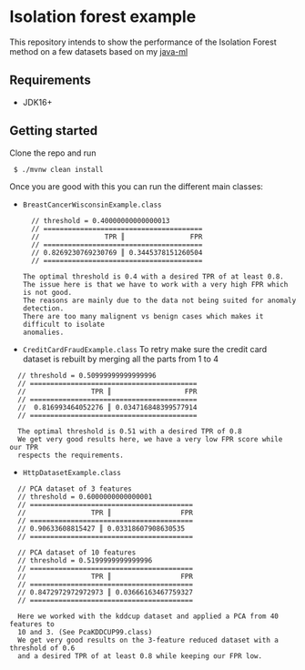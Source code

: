# Isolation forest example

This repository intends to show the performance of the Isolation Forest method on a few datasets
based on my [java-ml](https://github.com/remisultan/java-ml)

## Requirements

- JDK16+

## Getting started

Clone the repo and run

```bash
 $ ./mvnw clean install
```

Once you are good with this you can run the different main classes:

- `BreastCancerWisconsinExample.class`
  
  ```
    // threshold = 0.40000000000000013
    // =======================================
    //                TPR ║                FPR
    // =======================================
    // 0.8269230769230769 ║ 0.3445378151260504
    // =======================================
  
  The optimal threshold is 0.4 with a desired TPR of at least 0.8.
  The issue here is that we have to work with a very high FPR which is not good.
  The reasons are mainly due to the data not being suited for anomaly detection.
  There are too many malignent vs benign cases which makes it difficult to isolate
  anomalies.
  ```
  
- `CreditCardFraudExample.class`
To retry make sure the credit card dataset is rebuilt by merging all the parts from 1 to 4
```
  // threshold = 0.50999999999999996
  // =========================================
  //                TPR ║                  FPR
  // =========================================
  //  0.816993464052276 ║ 0.034716848399577914
  // =========================================

  The optimal threshold is 0.51 with a desired TPR of 0.8
  We get very good results here, we have a very low FPR score while our TPR
  respects the requirements.
``` 

- `HttpDatasetExample.class`

```
  // PCA dataset of 3 features
  // threshold = 0.6000000000000001
  // ========================================
  //                TPR ║                 FPR
  // ========================================
  // 0.90633608815427 ║ 0.03318607908630535
  // ========================================

  // PCA dataset of 10 features
  // threshold = 0.5199999999999996
  // ========================================
  //                TPR ║                 FPR
  // ========================================
  // 0.8472972972972973 ║ 0.03666163467759327
  // ========================================
  
  Here we worked with the kddcup dataset and applied a PCA from 40 features to 
  10 and 3. (See PcaKDDCUP99.class)
  We get very good results on the 3-feature reduced dataset with a threshold of 0.6
  and a desired TPR of at least 0.8 while keeping our FPR low.
```
